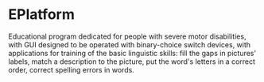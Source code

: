 EPlatform
============

Educational program dedicated for people with severe motor disabilities, with GUI designed to be operated with binary-choice switch devices, with applications for training of the basic linguistic skills: fill the gaps in pictures' labels, match a description to the picture, put the word's letters in a correct order, correct spelling errors in words.